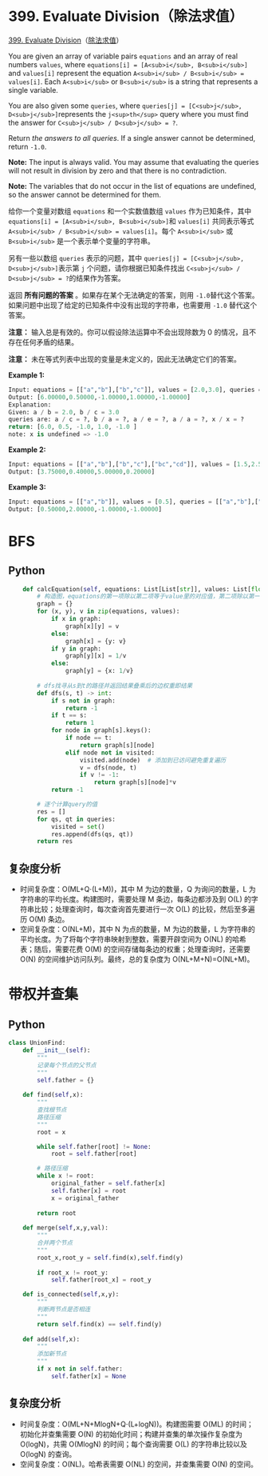 # 399. Evaluate Division（除法求值）

[399. Evaluate Division](https://leetcode.com/problems/evaluate-division/)（[除法求值](https://leetcode.cn/problems/evaluate-division/)）

You are given an array of variable pairs `equations`​ and an array of real numbers `values`​, where `equations[i] = [A<sub>i</sub>, B<sub>i</sub>]`​ and `values[i]`​ represent the equation `A<sub>i</sub> / B<sub>i</sub> = values[i]`​. Each `A<sub>i</sub>`​ or `B<sub>i</sub>`​ is a string that represents a single variable.

You are also given some `queries`​, where `queries[j] = [C<sub>j</sub>, D<sub>j</sub>]`​ represents the `j<sup>th</sup>`​ query where you must find the answer for `C<sub>j</sub> / D<sub>j</sub> = ?`​.

Return *the answers to all queries*. If a single answer cannot be determined, return `-1.0`​.

**Note:**  The input is always valid. You may assume that evaluating the queries will not result in division by zero and that there is no contradiction.

**Note:**  The variables that do not occur in the list of equations are undefined, so the answer cannot be determined for them.

给你一个变量对数组 `equations`​ 和一个实数值数组 `values`​ 作为已知条件，其中 `equations[i] = [A<sub>i</sub>, B<sub>i</sub>]`​ 和 `values[i]`​ 共同表示等式 `A<sub>i</sub> / B<sub>i</sub> = values[i]`​ 。每个 `A<sub>i</sub>`​ 或 `B<sub>i</sub>`​ 是一个表示单个变量的字符串。

另有一些以数组 `queries`​ 表示的问题，其中 `queries[j] = [C<sub>j</sub>, D<sub>j</sub>]`​ 表示第 `j`​ 个问题，请你根据已知条件找出 `C<sub>j</sub> / D<sub>j</sub> = ?`​ 的结果作为答案。

返回 **所有问题的答案** 。如果存在某个无法确定的答案，则用 `-1.0`​ 替代这个答案。如果问题中出现了给定的已知条件中没有出现的字符串，也需要用 `-1.0`​ 替代这个答案。

**注意：** 输入总是有效的。你可以假设除法运算中不会出现除数为 0 的情况，且不存在任何矛盾的结果。

**注意：** 未在等式列表中出现的变量是未定义的，因此无法确定它们的答案。

**Example 1:**

```python
Input: equations = [["a","b"],["b","c"]], values = [2.0,3.0], queries = [["a","c"],["b","a"],["a","e"],["a","a"],["x","x"]]
Output: [6.00000,0.50000,-1.00000,1.00000,-1.00000]
Explanation: 
Given: a / b = 2.0, b / c = 3.0
queries are: a / c = ?, b / a = ?, a / e = ?, a / a = ?, x / x = ? 
return: [6.0, 0.5, -1.0, 1.0, -1.0 ]
note: x is undefined => -1.0
```

**Example 2:**

```python
Input: equations = [["a","b"],["b","c"],["bc","cd"]], values = [1.5,2.5,5.0], queries = [["a","c"],["c","b"],["bc","cd"],["cd","bc"]]
Output: [3.75000,0.40000,5.00000,0.20000]
```

**Example 3:**

```python
Input: equations = [["a","b"]], values = [0.5], queries = [["a","b"],["b","a"],["a","c"],["x","y"]]
Output: [0.50000,2.00000,-1.00000,-1.00000]
```

# BFS

## Python

```python
    def calcEquation(self, equations: List[List[str]], values: List[float], queries: List[List[str]]) -> List[float]:
        # 构造图，equations的第一项除以第二项等于value里的对应值，第二项除以第一项等于其倒数
        graph = {}
        for (x, y), v in zip(equations, values):
            if x in graph:
                graph[x][y] = v
            else:
                graph[x] = {y: v}
            if y in graph:
                graph[y][x] = 1/v
            else:
                graph[y] = {x: 1/v}
    
        # dfs找寻从s到t的路径并返回结果叠乘后的边权重即结果
        def dfs(s, t) -> int:
            if s not in graph:
                return -1
            if t == s:
                return 1
            for node in graph[s].keys():
                if node == t:
                    return graph[s][node]
                elif node not in visited:
                    visited.add(node)  # 添加到已访问避免重复遍历
                    v = dfs(node, t)
                    if v != -1:
                        return graph[s][node]*v
            return -1

        # 逐个计算query的值
        res = []
        for qs, qt in queries:
            visited = set()
            res.append(dfs(qs, qt))
        return res
```

## 复杂度分析

* 时间复杂度：O(ML+Q⋅(L+M))，其中 M 为边的数量，Q 为询问的数量，L 为字符串的平均长度。构建图时，需要处理 M 条边，每条边都涉及到 O(L) 的字符串比较；处理查询时，每次查询首先要进行一次 O(L) 的比较，然后至多遍历 O(M) 条边。
* 空间复杂度：O(NL+M)，其中 N 为点的数量，M 为边的数量，L 为字符串的平均长度。为了将每个字符串映射到整数，需要开辟空间为 O(NL) 的哈希表；随后，需要花费 O(M) 的空间存储每条边的权重；处理查询时，还需要 O(N) 的空间维护访问队列。最终，总的复杂度为 O(NL+M+N)=O(NL+M)。

# 带权并查集

## Python

```python
class UnionFind:
    def __init__(self):
        """
        记录每个节点的父节点
        """
        self.father = {}
  
    def find(self,x):
        """
        查找根节点
        路径压缩
        """
        root = x

        while self.father[root] != None:
            root = self.father[root]

        # 路径压缩
        while x != root:
            original_father = self.father[x]
            self.father[x] = root
            x = original_father
     
        return root
  
    def merge(self,x,y,val):
        """
        合并两个节点
        """
        root_x,root_y = self.find(x),self.find(y)
    
        if root_x != root_y:
            self.father[root_x] = root_y

    def is_connected(self,x,y):
        """
        判断两节点是否相连
        """
        return self.find(x) == self.find(y)
  
    def add(self,x):
        """
        添加新节点
        """
        if x not in self.father:
            self.father[x] = None
```

## 复杂度分析

* 时间复杂度：O(ML+N+MlogN+Q⋅(L+logN))。构建图需要 O(ML) 的时间；初始化并查集需要 O(N) 的初始化时间；构建并查集的单次操作复杂度为 O(logN)，共需 O(MlogN) 的时间；每个查询需要 O(L) 的字符串比较以及 O(logN) 的查询。
* 空间复杂度：O(NL)。哈希表需要 O(NL) 的空间，并查集需要 O(N) 的空间。

‍

